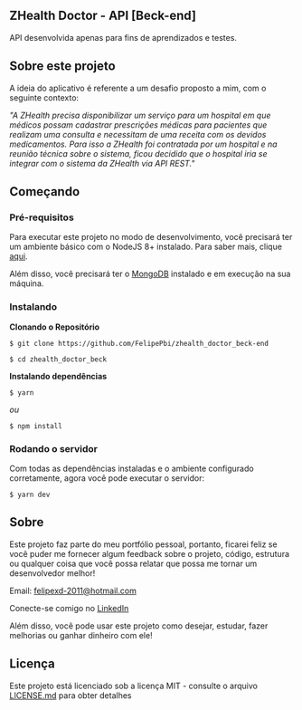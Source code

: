 ## ZHealth Doctor - API [Beck-end]

API desenvolvida apenas para fins de aprendizados e testes.

## Sobre este projeto

A ideia do aplicativo é referente a um desafio proposto a mim, com o seguinte contexto:

_"A ZHealth precisa disponibilizar um serviço para um hospital em que médicos possam cadastrar prescrições médicas para pacientes que realizam uma consulta e necessitam de uma receita com os devidos medicamentos. Para isso a ZHealth foi contratada por um hospital e na reunião técnica sobre o sistema, ficou decidido que o hospital iria se integrar com o sistema da ZHealth via API REST."_

## Começando

### Pré-requisitos

Para executar este projeto no modo de desenvolvimento, você precisará ter um ambiente básico com o NodeJS 8+ instalado. Para saber mais, clique [aqui](https://nodejs.org/en/).

Além disso, você precisará ter o [MongoDB](https://www.mongodb.com/) instalado e em execução na sua máquina.

### Instalando

**Clonando o Repositório**

```
$ git clone https://github.com/FelipePbi/zhealth_doctor_beck-end

$ cd zhealth_doctor_beck
```

**Instalando dependências**

```
$ yarn
```

_ou_

```
$ npm install
```

### Rodando o servidor

Com todas as dependências instaladas e o ambiente configurado corretamente, agora você pode executar o servidor:

```
$ yarn dev
```

## Sobre

Este projeto faz parte do meu portfólio pessoal, portanto, ficarei feliz se você puder me fornecer algum feedback sobre o projeto, código, estrutura ou qualquer coisa que você possa relatar que possa me tornar um desenvolvedor melhor!

Email: felipexd-2011@hotmail.com

Conecte-se comigo no [LinkedIn](https://www.linkedin.com/in/felipe-borges-pbi/)

Além disso, você pode usar este projeto como desejar, estudar, fazer melhorias ou ganhar dinheiro com ele!

## Licença

Este projeto está licenciado sob a licença MIT - consulte o arquivo [LICENSE.md](https://github.com/steniowagner/bon-appetit-app/blob/master/LICENSE) para obter detalhes
